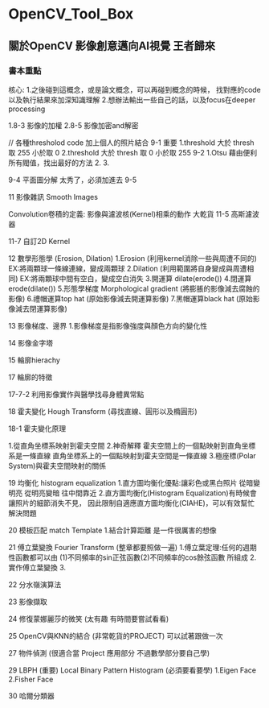 # OpenCV_Tool_Box
## 關於OpenCV 影像創意邁向AI視覺 王者歸來

### 書本重點
核心:
1.之後碰到這概念，或是論文概念，可以再碰到概念的時候，
找對應的code以及執行結果來加深知識理解
2.想辦法輸出一些自己的話，以及focus在deeper processing

1.8-3 影像的加權
2.8-5 影像加密and解密

// 各種thresholod code 加上個人的照片結合
9-1 重要
1.threshold 大於 thresh 取 255 小於取 0
2.threshold 大於 thresh 取 0 小於取 255
9-2
1.Otsu 藉由便利所有閥值，找出最好的方法
2.
3.

9-4 
平面圖分解
太秀了，必須加進去
9-5

11 影像雜訊 Smooth Images

Convolution卷積的定義:
影像與濾波核(Kernel)相乘的動作
大乾貨
11-5 高斯濾波器

11-7 自訂2D Kernel 

12 數學形態學 (Erosion, Dilation)
1.Erosion (利用kernel消除一些與周遭不同的)
EX:將兩顆球一條線連線，變成兩顆球
2.Dilation (利用範圍將自身變成與周遭相同)
EX:將兩顆球中間有空白，變成空白消失
3.開運算 dilate(erode())
4.閉運算 erode(dilate())
5.形態學梯度 Morphological gradient (將膨脹的影像減去腐蝕的影像)
6.禮帽運算top hat (原始影像減去開運算影像)
7.黑帽運算black hat (原始影像減去閉運算影像)

13 影像梯度、邊界
1.影像梯度是指影像強度與顏色方向的變化性

14 影像金字塔

15 輪廓hierachy

17 輪廓的特徵

17-7-2 利用影像實作與醫學找尋身體異常點

18 霍夫變化 Hough Transform (尋找直線、圓形以及橢圓形)

18-1 霍夫變化原理

1.從直角坐標系映射到霍夫空間
2.神奇解釋
霍夫空間上的一個點映射到直角坐標系是一條直線
直角坐標系上的一個點映射到霍夫空間是一條直線
3.極座標(Polar System)與霍夫空間映射的關係

19 均衡化 histogram equalization
1.直方圖均衡化優點:讓彩色或黑白照片 
從暗變明亮
從明亮變暗
往中間靠近
2.直方圖均衡化(Histogram Equalization)有時候會讓照片的細節消失不見，
因此限制自適應直方圖均衡化(ClAHE)，可以有效幫忙解決問題

20 模板匹配 match Template
1.結合計算距離 是一件很厲害的想像

21 傅立葉變換 Fourier Transform (整章都要照做一遍)
1.傅立葉定理:任何的週期性函數都可以由
(1)不同頻率的sin正弦函數(2)不同頻率的cos餘弦函數
所組成
2.實作傅立葉變換
3.

22 分水嶺演算法

23 影像擷取

24 修復蒙娜麗莎的微笑 (太有趣 有時間要嘗試看看)

25 OpenCV與KNN的結合 (非常乾貨的PROJECT) 可以試著跟做一次

27 物件偵測 (很適合當 Project 應用部分 不過數學部分要自己學)

29 LBPH (重要) Local Binary Pattern Histogram (必須要看要學)
1.Eigen Face
2.Fisher Face

30 哈爾分類器